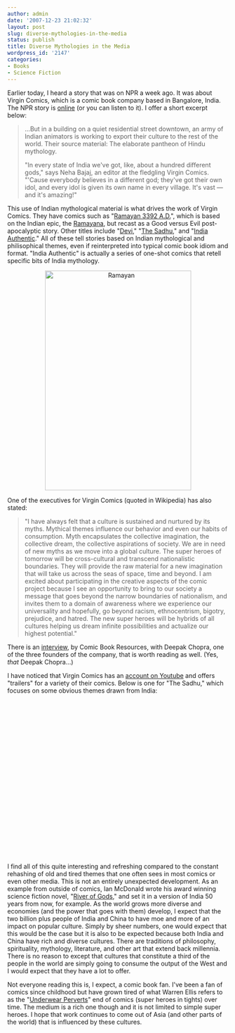 ```yaml
---
author: admin
date: '2007-12-23 21:02:32'
layout: post
slug: diverse-mythologies-in-the-media
status: publish
title: Diverse Mythologies in the Media
wordpress_id: '2147'
categories:
- Books
- Science Fiction
---
```

Earlier today, I heard a story that was on NPR a week ago. It was about Virgin Comics, which is a comic book company based in Bangalore, India. The NPR story is <a href="http://www.npr.org/templates/story/story.php?storyId=17187840">online</a> (or you can listen to it). I offer a short excerpt below:
<blockquote>...But in a building on a quiet residential street downtown, an army of Indian animators is working to export their culture to the rest of the world. Their source material: The elaborate pantheon of Hindu mythology.

"In every state of India we've got, like, about a hundred different gods," says Neha Bajaj, an editor at the fledgling Virgin Comics. "'Cause everybody believes in a different god; they've got their own idol, and every idol is given its own name in every village. It's vast — and it's amazing!"</blockquote>
This use of Indian mythological material is what drives the work of Virgin Comics. They have comics such as "<a href="http://en.wikipedia.org/wiki/Ramayan_3392_A.D.">Ramayan 3392 A.D.</a>", which is based on the Indian epic, the <a href="http://en.wikipedia.org/wiki/Ramayana">Ramayana</a>, but recast as a Good versus Evil post-apocalyptic story. Other titles include "<a href="http://en.wikipedia.org/wiki/Devi_(comics)">Devi</a>," "<a href="http://en.wikipedia.org/wiki/The_Sadhu_(comics)">The Sadhu</a>," and "<a href="http://en.wikipedia.org/wiki/India_Authentic">India Authentic</a>." All of these tell stories based on Indian mythological and philisophical themes, even if reinterpreted into typical comic book idiom and format. "India Authentic" is actually a series of one-shot comics that retell specific bits of India mythology.
<p align="center"><a href="http://www.flickr.com/photos/albill/2131411689/" title="Ramayan by albill, on Flickr"><img src="http://farm3.static.flickr.com/2337/2131411689_33c4e227d1.jpg" width="333" height="500" alt="Ramayan" /></a></p>
One of the executives for Virgin Comics (quoted in Wikipedia) has also stated:
<blockquote>"I have always felt that a culture is sustained and nurtured by its myths. Mythical themes influence our behavior and even our habits of consumption. Myth encapsulates the collective imagination, the collective dream, the collective aspirations of society. We are in need of new myths as we move into a global culture. The super heroes of tomorrow will be cross-cultural and transcend nationalistic boundaries. They will provide the raw material for a new imagination that will take us across the seas of space, time and beyond. I am excited about participating in the creative aspects of the comic project because I see an opportunity to bring to our society a message that goes beyond the narrow boundaries of nationalism, and invites them to a domain of awareness where we experience our universality and hopefully, go beyond racism, ethnocentrism, bigotry, prejudice, and hatred. The new super heroes will be hybrids of all cultures helping us dream infinite possibilities and actualize our highest potential."</blockquote>
There is an <a href="http://www.comicbookresources.com/news/newsitem.cgi?id=6435">interview</a>,  by Comic Book Resources, with Deepak Chopra, one of the three founders of the company, that is worth reading as well. (Yes, <em>that</em> Deepak Chopra...)

I have noticed that Virgin Comics has an <a href="http://www.youtube.com/profile?user=virgincomics">account on Youtube</a> and offers "trailers" for a variety of their comics. Below is one for "The Sadhu," which focuses on some obvious themes drawn from India:
<p align="center"><lj-embed><object width="425" height="355"><param name="movie" value="http://www.youtube.com/v/CTTYqayKlbs&rel=1"></param><param name="wmode" value="transparent"></param><embed src="http://www.youtube.com/v/CTTYqayKlbs&rel=1" type="application/x-shockwave-flash" wmode="transparent" width="425" height="355"></embed></object></lj-embed></p>
I find all of this quite interesting and refreshing compared to the constant rehashing of old and tired themes that one often sees in most comics or even other media. This is not an entirely unexpected development. As an example from outside of comics, Ian McDonald wrote his award winning science fiction novel, "<a href="http://www.amazon.com/River-Gods-Ian-McDonald/dp/1591025958">River of Gods</a>," and set it in a version of India 50 years from now, for example. As the world grows more diverse and economies (and the power that goes with them) develop, I expect that the two billion plus people of India and China to have moe and more of an impact on popular culture. Simply by sheer numbers, one would expect that this would be the case but it is also to be expected because both India and China have rich and diverse cultures. There are traditions of philosophy, spirituality, mythology, literature, and other art that extend back millennia. There is no reason to except that cultures that constitute a third of the people in the world are simply going to consume the output of the West and I would expect that they have a lot to offer.

Not everyone reading this is, I expect, a comic book fan. I've been a fan of comics since childhood but have grown tired of what Warren Ellis refers to as the "<a href="http://www.boingboing.net/2007/03/12/warren-elliss-nextwa.html">Underwear Perverts</a>" end of comics (super heroes in tights) over time. The medium is a rich one though and it is not limited to simple super heroes. I hope that work continues to come out of Asia (and other parts of the world) that is influenced by these cultures.
